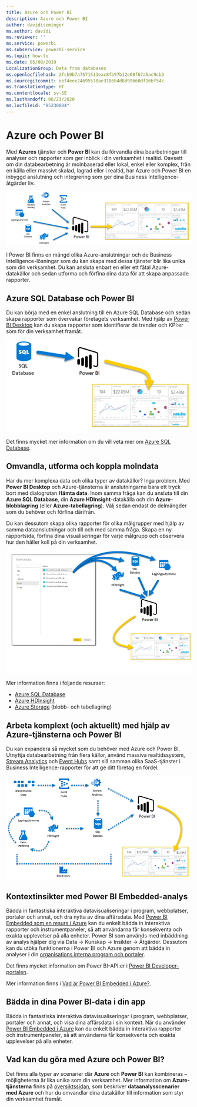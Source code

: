 ```yaml
---
title: Azure och Power BI
description: Azure och Power BI
author: davidiseminger
ms.author: davidi
ms.reviewer: ''
ms.service: powerbi
ms.subservice: powerbi-service
ms.topic: how-to
ms.date: 05/08/2019
LocalizationGroup: Data from databases
ms.openlocfilehash: 2fcb9b7a7571513eac8fb97b12e60f67a5ac9cb3
ms.sourcegitcommit: eef4eee24695570ae3186b4d8d99660df16bf54c
ms.translationtype: HT
ms.contentlocale: sv-SE
ms.lasthandoff: 06/23/2020
ms.locfileid: "85230884"
---
```

# <a name="azure-and-power-bi"></a>Azure och Power BI

Med **Azures** tjänster och **Power BI** kan du förvandla dina bearbetningar till analyser och rapporter som ger inblick i din verksamhet i realtid. Oavsett om din databearbetning är molnbaserad eller lokal, enkel eller komplex, från en källa eller massivt skalad, lagrad eller i realtid, har Azure och Power BI en inbyggd anslutning och integrering som ger dina Business Intelligence-åtgärder liv.

![Azure](media/service-azure-and-power-bi/azure_1.png)

I Power BI finns en mängd olika Azure-anslutningar och de Business Intelligence-lösningar som du kan skapa med dessa tjänster blir lika unika som din verksamhet. Du kan ansluta enbart en eller ett fåtal Azure-datakällor och sedan utforma och förfina dina data för att skapa anpassade rapporter.

## <a name="azure-sql-database-and-power-bi"></a>Azure SQL Database och Power BI

Du kan börja med en enkel anslutning till en Azure SQL Database och sedan skapa rapporter som övervakar företagets verksamhet. Med hjälp av [Power BI Desktop](../fundamentals/desktop-getting-started.md) kan du skapa rapporter som identifierar de trender och KPI:er som för din verksamhet framåt.

![SQL till PBI](media/service-azure-and-power-bi/azure_2_sqltopbi.png)

Det finns mycket mer information om du vill veta mer om [Azure SQL Database](https://azure.microsoft.com/services/sql-database/).

## <a name="transform-shape-and-merge-your-cloud-data"></a>Omvandla, utforma och koppla molndata

Har du mer komplexa data och olika typer av datakällor? Inga problem. Med **Power BI Desktop** och Azure-tjänsterna är anslutningarna bara ett tryck bort med dialogrutan **Hämta data**. Inom samma fråga kan du ansluta till din **Azure SQL Database**, din **Azure HDInsight**-datakälla och din **Azure-blobblagring** (eller **Azure-tabellagring**). Välj sedan endast de delmängder som du behöver och förfina därifrån.

Du kan dessutom skapa olika rapporter för olika målgrupper med hjälp av samma dataanslutningar och till och med samma fråga. Skapa en ny rapportsida, förfina dina visualiseringar för varje målgrupp och observera hur den håller koll på din verksamhet.

![Flera till PBI](media/service-azure-and-power-bi/azure_3_multipletopbi.png)

Mer information finns i följande resurser:

* [Azure SQL Database](https://azure.microsoft.com/services/sql-database/)
* [Azure HDInsight](https://azure.microsoft.com/services/hdinsight/)
* [Azure Storage](https://azure.microsoft.com/services/storage/) (blobb- och tabellagring)

## <a name="get-complex-and-ahead-using-azure-services-and-power-bi"></a>Arbeta komplext (och aktuellt) med hjälp av Azure-tjänsterna och Power BI

Du kan expandera så mycket som du behöver med Azure och Power BI. Utnyttja databearbetning från flera källor, använd massiva realtidssystem, [Stream Analytics](https://azure.microsoft.com/services/stream-analytics/) och [Event Hubs](https://azure.microsoft.com/services/event-hubs/) samt slå samman olika SaaS-tjänster i Business Intelligence-rapporter för att ge ditt företag en fördel.

![Azure Complex](media/service-azure-and-power-bi/azure_4_complex.png)

## <a name="context-insights-with-power-bi-embedded-analytics"></a>Kontextinsikter med Power BI Embedded-analys

Bädda in fantastiska interaktiva datavisualiseringar i program, webbplatser, portaler och annat, och dra nytta av dina affärsdata. Med [Power BI Embedded som en resurs i Azure](https://azure.microsoft.com/services/power-bi-embedded/) kan du enkelt bädda in interaktiva rapporter och instrumentpaneler, så att användarna får konsekventa och exakta upplevelser på alla enheter.  Power BI som används med inbäddning av analys hjälper dig via Data -> Kunskap -> Insikter -> Åtgärder.  Dessutom kan du utöka funktionerna i Power BI och Azure genom att bädda in analyser i din [organisations interna program och portaler](https://powerbi.microsoft.com/developers/embedded-analytics/organization/).

Det finns mycket information om Power BI-API:er i [Power BI Developer-portalen](https://dev.powerbi.com).

Mer information finns i [Vad är Power BI Embedded i Azure?](../developer/embedded/azure-pbie-what-is-power-bi-embedded.md).

## <a name="embed-your-power-bi-data-within-your-app"></a>Bädda in dina Power BI-data i din app

Bädda in fantastiska interaktiva datavisualiseringar i program, webbplatser, portaler och annat, och visa dina affärsdata i sin kontext. När du använder [Power BI Embedded i Azure](https://azure.microsoft.com/services/power-bi-embedded/) kan du enkelt bädda in interaktiva rapporter och instrumentpaneler, så att användarna får konsekventa och exakta upplevelser på alla enheter.

## <a name="what-could-you-do-with-azure-and-power-bi"></a>Vad kan du göra med Azure och Power BI?

Det finns alla typer av scenarier där **Azure** och **Power BI** kan kombineras – möjligheterna är lika unika som din verksamhet. Mer information om **Azure-tjänsterna** finns på [översiktssidan](https://docs.microsoft.com/azure/machine-learning/team-data-science-process/plan-your-environment), som beskriver **dataanalysscenarier med Azure** och hur du omvandlar dina datakällor till information som styr din verksamhet framåt.
